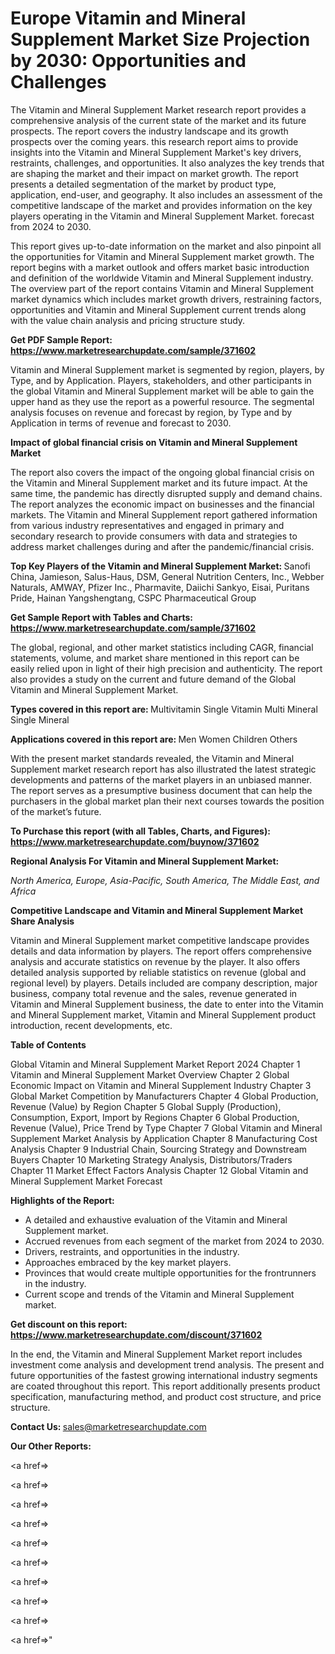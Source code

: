 # Europe Vitamin and Mineral Supplement Market Size Projection by 2030: Opportunities and Challenges

The Vitamin and Mineral Supplement Market research report provides a comprehensive analysis of the current state of the market and its future prospects. The report covers the industry landscape and its growth prospects over the coming years. this research report aims to provide insights into the Vitamin and Mineral Supplement Market's key drivers, restraints, challenges, and opportunities. It also analyzes the key trends that are shaping the market and their impact on market growth. The report presents a detailed segmentation of the market by product type, application, end-user, and geography. It also includes an assessment of the competitive landscape of the market and provides information on the key players operating in the Vitamin and Mineral Supplement Market. forecast from 2024 to 2030.

This report gives up-to-date information on the market and also pinpoint all the opportunities for Vitamin and Mineral Supplement market growth. The report begins with a market outlook and offers market basic introduction and definition of the worldwide Vitamin and Mineral Supplement industry. The overview part of the report contains Vitamin and Mineral Supplement market dynamics which includes market growth drivers, restraining factors, opportunities and Vitamin and Mineral Supplement current trends along with the value chain analysis and pricing structure study.

<strong><b>Get PDF Sample Report: <a href=https://www.marketresearchupdate.com/sample/371602>https://www.marketresearchupdate.com/sample/371602</a></b></strong>

Vitamin and Mineral Supplement market is segmented by region, players, by Type, and by Application. Players, stakeholders, and other participants in the global Vitamin and Mineral Supplement market will be able to gain the upper hand as they use the report as a powerful resource. The segmental analysis focuses on revenue and forecast by region, by Type and by Application in terms of revenue and forecast to 2030.

<strong><b>Impact of global financial crisis on Vitamin and Mineral Supplement Market</b></strong>

The report also covers the impact of the ongoing global financial crisis on the Vitamin and Mineral Supplement market and its future impact. At the same time, the pandemic has directly disrupted supply and demand chains. The report analyzes the economic impact on businesses and the financial markets. The Vitamin and Mineral Supplement report gathered information from various industry representatives and engaged in primary and secondary research to provide consumers with data and strategies to address market challenges during and after the pandemic/financial crisis.

<strong><b>Top Key Players of the Vitamin and Mineral Supplement Market:
</b></strong>Sanofi China, Jamieson, Salus-Haus, DSM, General Nutrition Centers, Inc., Webber Naturals, AMWAY, Pfizer Inc., Pharmavite, Daiichi Sankyo, Eisai, Puritans Pride, Hainan Yangshengtang, CSPC Pharmaceutical Group<strong><b>
</b></strong>

<strong><b>Get Sample Report with Tables and Charts: <a href=https://www.marketresearchupdate.com/sample/371602>https://www.marketresearchupdate.com/sample/371602</a></b></strong>

The global, regional, and other market statistics including CAGR, financial statements, volume, and market share mentioned in this report can be easily relied upon in light of their high precision and authenticity. The report also provides a study on the current and future demand of the Global Vitamin and Mineral Supplement Market.

<strong><b>Types covered in this report are:
</b></strong>Multivitamin
Single Vitamin
Multi Mineral
Single Mineral<strong><b>
</b></strong>

<strong><b>Applications covered in this report are:
</b></strong>Men
Women
Children
Others<strong><b>
</b></strong>

With the present market standards revealed, the Vitamin and Mineral Supplement market research report has also illustrated the latest strategic developments and patterns of the market players in an unbiased manner. The report serves as a presumptive business document that can help the purchasers in the global market plan their next courses towards the position of the market’s future.

<strong><b>To Purchase this report (with all Tables, Charts, and Figures): <a href=https://www.marketresearchupdate.com/buynow/371602>https://www.marketresearchupdate.com/buynow/371602</a></b></strong>

<strong><b>Regional Analysis For Vitamin and Mineral Supplement Market:</b></strong>

<em><i>North America, Europe, Asia-Pacific, South America, The Middle East, and Africa</i></em>

<strong><b>Competitive Landscape and Vitamin and Mineral Supplement Market Share Analysis</b></strong>

Vitamin and Mineral Supplement market competitive landscape provides details and data information by players. The report offers comprehensive analysis and accurate statistics on revenue by the player. It also offers detailed analysis supported by reliable statistics on revenue (global and regional level) by players. Details included are company description, major business, company total revenue and the sales, revenue generated in Vitamin and Mineral Supplement business, the date to enter into the Vitamin and Mineral Supplement market, Vitamin and Mineral Supplement product introduction, recent developments, etc.

<strong><b>Table of Contents</b></strong>

Global Vitamin and Mineral Supplement Market Report 2024
Chapter 1 Vitamin and Mineral Supplement Market Overview
Chapter 2 Global Economic Impact on Vitamin and Mineral Supplement Industry
Chapter 3 Global Market Competition by Manufacturers
Chapter 4 Global Production, Revenue (Value) by Region
Chapter 5 Global Supply (Production), Consumption, Export, Import by Regions
Chapter 6 Global Production, Revenue (Value), Price Trend by Type
Chapter 7 Global Vitamin and Mineral Supplement Market Analysis by Application
Chapter 8 Manufacturing Cost Analysis
Chapter 9 Industrial Chain, Sourcing Strategy and Downstream Buyers
Chapter 10 Marketing Strategy Analysis, Distributors/Traders
Chapter 11 Market Effect Factors Analysis
Chapter 12 Global Vitamin and Mineral Supplement Market Forecast

<strong><b>Highlights of the Report:</b></strong>

- A detailed and exhaustive evaluation of the Vitamin and Mineral Supplement market.
- Accrued revenues from each segment of the market from 2024 to 2030.
- Drivers, restraints, and opportunities in the industry.
- Approaches embraced by the key market players.
- Provinces that would create multiple opportunities for the frontrunners in the industry.
- Current scope and trends of the Vitamin and Mineral Supplement market.

<strong><b>Get discount on this report: <a href=https://www.marketresearchupdate.com/discount/371602>https://www.marketresearchupdate.com/discount/371602</a></b></strong>

In the end, the Vitamin and Mineral Supplement Market report includes investment come analysis and development trend analysis. The present and future opportunities of the fastest growing international industry segments are coated throughout this report. This report additionally presents product specification, manufacturing method, and product cost structure, and price structure.

<strong><b>Contact Us:
</b></strong>sales@marketresearchupdate.com

<strong>Our Other Reports:</strong>

<a href=></a>

<a href=></a>

<a href=></a>

<a href=></a>

<a href=></a>

<a href=></a>

<a href=></a>

<a href=></a>

<a href=></a>

<a href=></a>"
